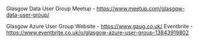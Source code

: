 Glasgow Data User Group
Meetup - https://www.meetup.com/glasgow-data-user-group/

Glasgow Azure User Group
Website - https://www.gaug.co.uk/
Eventbrite - https://www.eventbrite.co.uk/o/glasgow-azure-user-group-13843919802
